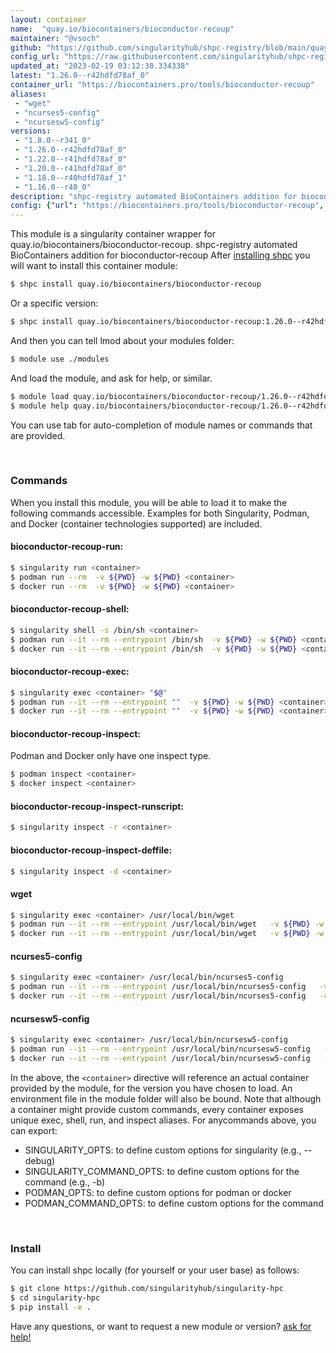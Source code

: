 ```yaml
---
layout: container
name:  "quay.io/biocontainers/bioconductor-recoup"
maintainer: "@vsoch"
github: "https://github.com/singularityhub/shpc-registry/blob/main/quay.io/biocontainers/bioconductor-recoup/container.yaml"
config_url: "https://raw.githubusercontent.com/singularityhub/shpc-registry/main/quay.io/biocontainers/bioconductor-recoup/container.yaml"
updated_at: "2023-02-19 03:12:38.334338"
latest: "1.26.0--r42hdfd78af_0"
container_url: "https://biocontainers.pro/tools/bioconductor-recoup"
aliases:
 - "wget"
 - "ncurses5-config"
 - "ncursesw5-config"
versions:
 - "1.8.0--r341_0"
 - "1.26.0--r42hdfd78af_0"
 - "1.22.0--r41hdfd78af_0"
 - "1.20.0--r41hdfd78af_0"
 - "1.18.0--r40hdfd78af_1"
 - "1.16.0--r40_0"
description: "shpc-registry automated BioContainers addition for bioconductor-recoup"
config: {"url": "https://biocontainers.pro/tools/bioconductor-recoup", "maintainer": "@vsoch", "description": "shpc-registry automated BioContainers addition for bioconductor-recoup", "latest": {"1.26.0--r42hdfd78af_0": "sha256:b362f1532234b8f0cf67b7ed85554092bd5c9b7b63f87d5c7796ff418087afb0"}, "tags": {"1.8.0--r341_0": "sha256:5ac4584687b00a3c4044ecd3bb0b35eea80704ab594d199ea70fe6775c9e06e8", "1.26.0--r42hdfd78af_0": "sha256:b362f1532234b8f0cf67b7ed85554092bd5c9b7b63f87d5c7796ff418087afb0", "1.22.0--r41hdfd78af_0": "sha256:932f54baa4599191f092e74c7b72788ec64717aff0fe3d5e6928e7fe6d2fac2e", "1.20.0--r41hdfd78af_0": "sha256:f402a4a2f8a3938fcf8fb11075150bea41082f919083255ae8b731813506be77", "1.18.0--r40hdfd78af_1": "sha256:bb3b3a7ac32ac5f597fa64f2612be0665e78eb9bec09e65b1f5a964fd61e9c01", "1.16.0--r40_0": "sha256:a659ea0b83d3c9cc1a185e5045152e4d1882ffac4f9b3b03c01f58bbf2a27ccc"}, "docker": "quay.io/biocontainers/bioconductor-recoup", "aliases": {"wget": "/usr/local/bin/wget", "ncurses5-config": "/usr/local/bin/ncurses5-config", "ncursesw5-config": "/usr/local/bin/ncursesw5-config"}}
---
```


This module is a singularity container wrapper for quay.io/biocontainers/bioconductor-recoup.
shpc-registry automated BioContainers addition for bioconductor-recoup
After [installing shpc](#install) you will want to install this container module:


```bash
$ shpc install quay.io/biocontainers/bioconductor-recoup
```

Or a specific version:

```bash
$ shpc install quay.io/biocontainers/bioconductor-recoup:1.26.0--r42hdfd78af_0
```

And then you can tell lmod about your modules folder:

```bash
$ module use ./modules
```

And load the module, and ask for help, or similar.

```bash
$ module load quay.io/biocontainers/bioconductor-recoup/1.26.0--r42hdfd78af_0
$ module help quay.io/biocontainers/bioconductor-recoup/1.26.0--r42hdfd78af_0
```

You can use tab for auto-completion of module names or commands that are provided.

<br>

### Commands

When you install this module, you will be able to load it to make the following commands accessible.
Examples for both Singularity, Podman, and Docker (container technologies supported) are included.

#### bioconductor-recoup-run:

```bash
$ singularity run <container>
$ podman run --rm  -v ${PWD} -w ${PWD} <container>
$ docker run --rm  -v ${PWD} -w ${PWD} <container>
```

#### bioconductor-recoup-shell:

```bash
$ singularity shell -s /bin/sh <container>
$ podman run --it --rm --entrypoint /bin/sh  -v ${PWD} -w ${PWD} <container>
$ docker run --it --rm --entrypoint /bin/sh  -v ${PWD} -w ${PWD} <container>
```

#### bioconductor-recoup-exec:

```bash
$ singularity exec <container> "$@"
$ podman run --it --rm --entrypoint ""  -v ${PWD} -w ${PWD} <container> "$@"
$ docker run --it --rm --entrypoint ""  -v ${PWD} -w ${PWD} <container> "$@"
```

#### bioconductor-recoup-inspect:

Podman and Docker only have one inspect type.

```bash
$ podman inspect <container>
$ docker inspect <container>
```

#### bioconductor-recoup-inspect-runscript:

```bash
$ singularity inspect -r <container>
```

#### bioconductor-recoup-inspect-deffile:

```bash
$ singularity inspect -d <container>
```


#### wget

```bash
$ singularity exec <container> /usr/local/bin/wget
$ podman run --it --rm --entrypoint /usr/local/bin/wget   -v ${PWD} -w ${PWD} <container> -c " $@"
$ docker run --it --rm --entrypoint /usr/local/bin/wget   -v ${PWD} -w ${PWD} <container> -c " $@"
```


#### ncurses5-config

```bash
$ singularity exec <container> /usr/local/bin/ncurses5-config
$ podman run --it --rm --entrypoint /usr/local/bin/ncurses5-config   -v ${PWD} -w ${PWD} <container> -c " $@"
$ docker run --it --rm --entrypoint /usr/local/bin/ncurses5-config   -v ${PWD} -w ${PWD} <container> -c " $@"
```


#### ncursesw5-config

```bash
$ singularity exec <container> /usr/local/bin/ncursesw5-config
$ podman run --it --rm --entrypoint /usr/local/bin/ncursesw5-config   -v ${PWD} -w ${PWD} <container> -c " $@"
$ docker run --it --rm --entrypoint /usr/local/bin/ncursesw5-config   -v ${PWD} -w ${PWD} <container> -c " $@"
```



In the above, the `<container>` directive will reference an actual container provided
by the module, for the version you have chosen to load. An environment file in the
module folder will also be bound. Note that although a container
might provide custom commands, every container exposes unique exec, shell, run, and
inspect aliases. For anycommands above, you can export:

 - SINGULARITY_OPTS: to define custom options for singularity (e.g., --debug)
 - SINGULARITY_COMMAND_OPTS: to define custom options for the command (e.g., -b)
 - PODMAN_OPTS: to define custom options for podman or docker
 - PODMAN_COMMAND_OPTS: to define custom options for the command

<br>

### Install

You can install shpc locally (for yourself or your user base) as follows:

```bash
$ git clone https://github.com/singularityhub/singularity-hpc
$ cd singularity-hpc
$ pip install -e .
```

Have any questions, or want to request a new module or version? [ask for help!](https://github.com/singularityhub/singularity-hpc/issues)